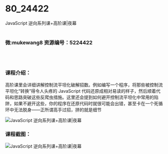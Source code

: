# 80_24422
JavaScript 逆向系列课+高阶课|夜幕
<br/></br>
<h3>微:mukewang8 资源编号：5224422</h3>
<br/></br>
<h3>课程介绍：</h3>
<p>高阶课里会详细讲解控制流平坦化破解招数。例如编写一个程序，将那些被控制流平坦化“转换”得令人头疼的 JavaScript 代码还原成相对易读的样子，然后顺着代码和思路突破这些反爬虫措施。这里还会提到如何避开控制流平坦化中常用的陷阱，如果不避开这些，你的程序在还原代码时就很可能会出错，甚至卡在一个死循环中无法脱身——正所谓高手过招，拼的就是细节</p>
<p><img src="https://www.ko996.com/wp-content/uploads/img/2022/05/1-111-300x117.png" alt="JavaScript 逆向系列课+高阶课|夜幕"></p>
<div class="info-desc">
<h3>课程截图：</h3>
<p><img src="https://www.ko996.com/wp-content/uploads/img/2022/05/2-101.png" alt="JavaScript 逆向系列课+高阶课|夜幕"></p>


			
</div>

